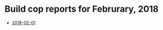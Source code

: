# Build cop reports for Februrary, 2018

* [2018-02-01](https://bitbucket.org/osrf/gazebo/wiki/create/buildcop/2018/02/01.md)